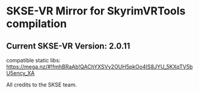 # SKSE-VR Mirror for SkyrimVRTools compilation
## Current SKSE-VR Version: 2.0.11

compatible static libs:  https://mega.nz/#!fmhBRaAb!QAChYXSVy2OUH5pkOo4IS8JYU_5KXqTV5bU5ency_XA

All credits to the SKSE team.

